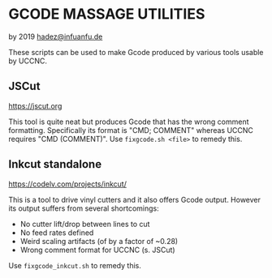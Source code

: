 # GCODE MASSAGE UTILITIES

by 2019 hadez@infuanfu.de

These scripts can be used to make Gcode produced by various tools usable by UCCNC.

## JSCut
https://jscut.org

This tool is quite neat but produces Gcode that has the wrong comment formatting. Specifically its format is "CMD; COMMENT" whereas UCCNC requires "CMD (COMMENT)".
Use ```fixgcode.sh <file>``` to remedy this.

## Inkcut standalone
https://codelv.com/projects/inkcut/

This is a tool to drive vinyl cutters and it also offers Gcode output.
However its output suffers from several shortcomings:

- No cutter lift/drop between lines to cut
- No feed rates defined
- Weird scaling artifacts (of by a factor of ~0.28)
- Wrong comment format for UCCNC (s. JSCut)

Use ```fixgcode_inkcut.sh``` to remedy this.
